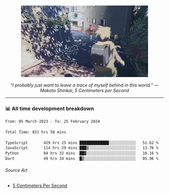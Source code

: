 <p align="center"><img src="asset/header.jpg" width="80%"/></p>
<p align="center"><i>“I probably just want to leave a trace of myself behind in this world.” ― Makoto Shinkai, 5 Centimeters per Second</i></p>

---
<!--
<details>
  <summary>📃 My Resume</summary>

### Education

- 📖 **Computer Science**\
📆 10/2021 - present\
📍 **Thang Long University** - Hoang Mai, Hanoi, Vietnam

### Experience

<img align="right" src="https://img.shields.io/badge/Figma-F24E1E?style=flat&logo=figma&logoColor=white"/>
<img align="right" src="https://img.shields.io/badge/node.js-6DA55F?style=flat&logo=node.js&logoColor=white"/>
<img align="right" src="https://img.shields.io/badge/Next.js-black?style=flat&logo=next.js&logoColor=white"/>
<img align="right" src="https://img.shields.io/badge/TypeScript-007ACC?style=flat&logo=typescript&logoColor=white"/>


- 👨‍💻 **Frontend Web Intern**\
📆 07/2023 - present\
📍 **MQ ICT Solutions** - Hoang Mai, Hanoi, Vietnam
</details> 
-->

### 📊 All time development breakdown

<!--START_SECTION:waka-->

```txt
From: 05 March 2023 - To: 25 February 2024

Total Time: 831 hrs 50 mins

TypeScript       429 hrs 25 mins █████████████░░░░░░░░░░░░   51.62 %
JavaScript       114 hrs 29 mins ███▒░░░░░░░░░░░░░░░░░░░░░   13.76 %
Python           84 hrs 32 mins  ██▓░░░░░░░░░░░░░░░░░░░░░░   10.16 %
Dart             49 hrs 34 mins  █▒░░░░░░░░░░░░░░░░░░░░░░░   05.96 %
```

<!--END_SECTION:waka-->

###### Source Art

-  [5 Centimeters Per Second](https://wallhaven.cc/w/nrowq1)

